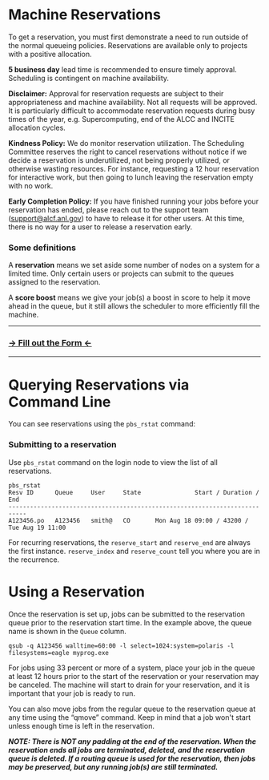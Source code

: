 # Machine Reservations

To get a reservation, you must first demonstrate a need to run outside of the normal queueing policies. Reservations are available only to projects with a positive allocation. 

**5 business day** lead time is recommended to ensure timely approval. Scheduling is contingent on machine availability.

**Disclaimer:** Approval for reservation requests are subject to their appropriateness and machine availability. Not all requests will be approved. It is particularly difficult to accommodate reservation requests during busy times of the year, e.g. Supercomputing, end of the ALCC and INCITE allocation cycles.

**Kindness Policy:** We do monitor reservation utilization. The Scheduling Committee reserves the right to cancel reservations without notice if we decide a reservation is underutilized, not being properly utilized, or otherwise wasting resources. For instance, requesting a 12 hour reservation for interactive work, but then going to lunch leaving the reservation empty with no work.

**Early Completion Policy:** If you have finished running your jobs before your reservation has ended, please reach out to the support team (support@alcf.anl.gov) to have to release it for other users. At this time, there is no way for a user to release a reservation early.


### Some definitions
A **reservation** means we set aside some number of nodes on a system for a limited time. Only certain users or projects can submit to the queues assigned to the reservation.

A **score boost** means we give your job(s) a boost in score to help it move ahead in the queue, but it still allows the scheduler to more efficiently fill the machine. 

----
### [-> Fill out the Form <-](https://forms.office.com/Pages/ResponsePage.aspx?id=haH8DPcl40mK53BNUybihXhEiVpWIVZNp8Ow6W1CJnVUNTZLQ1c2N1lSOVNFQkg4RkJTSTAyMUJCNi4u)
----

# Querying Reservations via Command Line

You can see reservations using the `pbs_rstat` command:

### Submitting to a reservation
Use `pbs_rstat` command on the login node to view the list of all reservations.
```
pbs_rstat
Resv ID      Queue     User     State               Start / Duration / End             
---------------------------------------------------------------------------
A123456.po   A123456   smith@   CO       Mon Aug 18 09:00 / 43200 / Tue Aug 19 11:00
```

For recurring reservations, the `reserve_start` and `reserve_end` are always the first instance. 
`reserve_index` and `reserve_count` tell you where you are in the recurrence.


# Using a Reservation

Once the reservation is set up, jobs can be submitted to the reservation queue prior to the reservation start time. In the example above, the queue name is shown in the `Queue` column.

```
qsub -q A123456 walltime=60:00 -l select=1024:system=polaris -l filesystems=eagle myprog.exe
```

For jobs using 33 percent or more of a system, place your job in the queue at least 12 hours prior to the start of the reservation or your reservation may be canceled. The machine will start to drain for your reservation, and it is important that your job is ready to run.

You can also move jobs from the regular queue to the reservation queue at any time using the “qmove” command. 
Keep in mind that a job won't start unless enough time is left in the reservation. 

***NOTE: There is NOT any padding at the end of the reservation. 
When the reservation ends all jobs are terminated, deleted, and the reservation queue is deleted. 
If a routing queue is used for the reservation, then jobs may be preserved, but any running job(s) are still terminated.***

